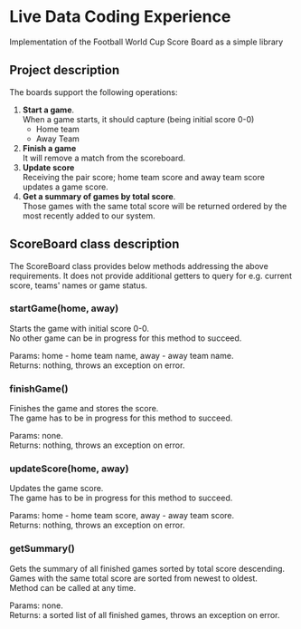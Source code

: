 # Live Data Coding Experience
 Implementation of the Football World Cup Score Board as a simple library

## Project description
The boards support the following operations:
1. **Start a game**.  
When a game starts, it should capture (being initial score 0-0) 
   - Home team
   - Away Team
2. **Finish a game**  
It will remove a match from the scoreboard. 
3. **Update score**  
Receiving the pair score; home team score and away team score updates a game score.
4. **Get a summary of games by total score**.  
Those games with the same total score will be returned ordered by the most recently added to our system.


## ScoreBoard class description
 The ScoreBoard class provides below methods addressing the above requirements. It does not provide additional getters to query for e.g. current score, teams' names or game status.

### startGame(home, away)  
Starts the game with initial score 0-0.  
No other game can be in progress for this method to succeed.

Params: home - home team name, away - away team name.  
Returns: nothing, throws an exception on error.

### finishGame()  
Finishes the game and stores the score.  
The game has to be in progress for this method to succeed.

Params: none.  
Returns: nothing, throws an exception on error.

### updateScore(home, away)   
Updates the game score.  
The game has to be in progress for this method to succeed.

Params: home - home team score, away - away team score.  
Returns: nothing, throws an exception on error.

### getSummary()  
Gets the summary of all finished games sorted by total score descending. Games with the same total score are sorted from newest to oldest.  
Method can be called at any time.

Params: none.  
Returns: a sorted list of all finished games, throws an exception on error.